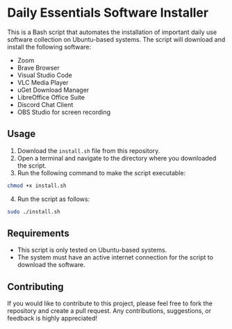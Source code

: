 # Daily Essentials Software Installer

This is a Bash script that automates the installation of important daily use software collection on Ubuntu-based systems. The script will download and install the following software:

- Zoom
- Brave Browser
- Visual Studio Code
- VLC Media Player
- uGet Download Manager
- LibreOffice Office Suite
- Discord Chat Client
- OBS Studio for screen recording

## Usage

1. Download the `install.sh` file from this repository.
2. Open a terminal and navigate to the directory where you downloaded the script.
3. Run the following command to make the script executable:

```bash
chmod +x install.sh
```
4. Run the script as follows:
```bash
sudo ./install.sh
```


## Requirements
- This script is only tested on Ubuntu-based systems.
- The system must have an active internet connection for the script to download the software.


## Contributing
If you would like to contribute to this project, please feel free to fork the repository and create a pull request. Any contributions, suggestions, or feedback is highly appreciated!
